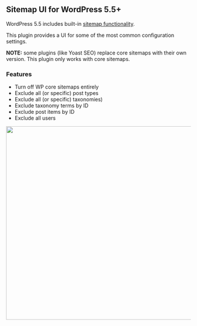 ## Sitemap UI for WordPress 5.5+

WordPress 5.5 includes built-in [sitemap functionality](https://make.wordpress.org/core/2020/07/22/new-xml-sitemaps-functionality-in-wordpress-5-5/).

This plugin provides a UI for some of the most common configuration settings.

**NOTE:** some plugins (like Yoast SEO) replace core sitemaps with their own version. This plugin only works with core sitemaps.

### Features

* Turn off WP core sitemaps entirely
* Exclude all (or specific) post types
* Exclude all (or specific) taxonomies)
* Exclude taxonomy terms by ID
* Exclude post items by ID
* Exclude all users

<img src="https://i.imgur.com/KkDLTvQ.png" width="528" />
